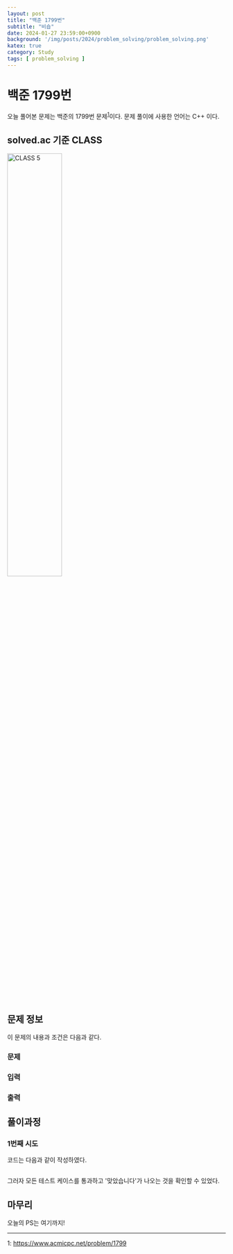 ```yaml
---
layout: post
title: "백준 1799번"
subtitle: "비숍"
date: 2024-01-27 23:59:00+0900
background: '/img/posts/2024/problem_solving/problem_solving.png'
katex: true
category: Study
tags: [ problem_solving ]
---
```


# 백준 1799번

오늘 풀어본 문제는 백준의 1799번 문제<sup>[1](#footnote_1)</sup>이다. 문제 풀이에 사용한 언어는 C++ 이다.

## solved.ac 기준 CLASS

<img src="https://static.solved.ac/class/c5.svg" width="50%" height="50%" alt="CLASS 5">

## 문제 정보

이 문제의 내용과 조건은 다음과 같다.

### 문제



### 입력



### 출력



## 풀이과정

### 1번째 시도



코드는 다음과 같이 작성하였다.

```cpp

```

그러자 모든 테스트 케이스를 통과하고 '맞았습니다'가 나오는 것을 확인할 수 있었다.

## 마무리


오늘의 PS는 여기까지!

---
<a name="footnote_1">1</a>: <https://www.acmicpc.net/problem/1799>  